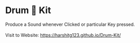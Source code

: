 # Drum 🥁 Kit
Produce a Sound whenever Clicked or particular Key pressed. 
<br>
<br>
Visit to Website: https://harshitg123.github.io/Drum-Kit/
